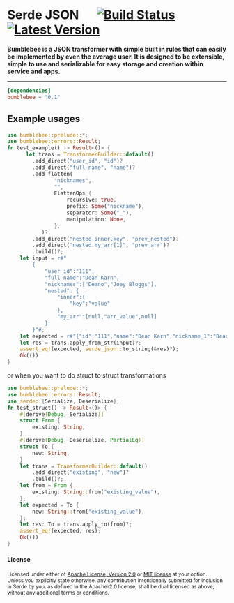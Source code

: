 # Serde JSON &emsp; [![Build Status]][travis] [![Latest Version]][crates.io]

[Build Status]: https://api.travis-ci.org/serde-rs/bumblebee.svg?branch=master
[travis]: https://travis-ci.org/go-playground/bumblebee
[Latest Version]: https://img.shields.io/crates/v/bumblebee.svg
[crates.io]: https://crates.io/crates/bumblebee

**Bumblebee is a JSON transformer with simple built in rules that can easily be implemented by even the average user. It is designed to be extensible, simple to use and serializable for easy storage and creation within service and apps.**

---

```toml
[dependencies]
bumblebee = "0.1"
```

## Example usages
```rust
use bumblebee::prelude::*;
use bumblebee::errors::Result;
fn test_example() -> Result<()> {
      let trans = TransformerBuilder::default()
        .add_direct("user_id", "id")?
        .add_direct("full-name", "name")?
        .add_flatten(
               "nicknames",
               "",
               FlattenOps {
                   recursive: true,
                   prefix: Some("nickname"),
                   separator: Some("_"),
                   manipulation: None,
               },
           )?
        .add_direct("nested.inner.key", "prev_nested")?
        .add_direct("nested.my_arr[1]", "prev_arr")?
        .build()?;
    let input = r#"
        {
            "user_id":"111",
            "full-name":"Dean Karn",
            "nicknames":["Deano","Joey Bloggs"],
            "nested": {
                "inner":{
                    "key":"value"
                },
                "my_arr":[null,"arr_value",null]
            }
        }"#;
    let expected = r#"{"id":"111","name":"Dean Karn","nickname_1":"Deano","nickname_2":"Joey Bloggs","prev_arr":"arr_value","prev_nested":"value"}"#;
    let res = trans.apply_from_str(input)?;
    assert_eq!(expected, serde_json::to_string(&res)?);
    Ok(())
}
```

or when you want to do struct to struct transformations

```rust
use bumblebee::prelude::*;
use bumblebee::errors::Result;
use serde::{Serialize, Deserialize};
fn test_struct() -> Result<()> {
    #[derive(Debug, Serialize)]
    struct From {
        existing: String,
    }
    #[derive(Debug, Deserialize, PartialEq)]
    struct To {
        new: String,
    }
    let trans = TransformerBuilder::default()
        .add_direct("existing", "new")?
        .build()?;
    let from = From {
        existing: String::from("existing_value"),
    };
    let expected = To {
        new: String::from("existing_value"),
    };
    let res: To = trans.apply_to(from)?;
    assert_eq!(expected, res);
    Ok(())
}
```

#### License

<sup>
Licensed under either of <a href="LICENSE-APACHE">Apache License, Version
2.0</a> or <a href="LICENSE-MIT">MIT license</a> at your option.
</sup>

<br>

<sub>
Unless you explicitly state otherwise, any contribution intentionally submitted
for inclusion in Serde by you, as defined in the Apache-2.0 license, shall be
dual licensed as above, without any additional terms or conditions.
</sub>
